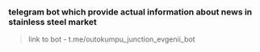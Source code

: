 ### telegram bot which provide actual information about news in stainless steel market

> link to bot - t.me/outokumpu_junction_evgenii_bot


